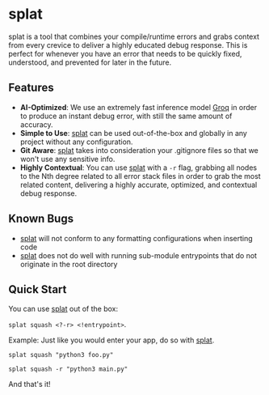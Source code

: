 # splat
splat is a tool that combines your compile/runtime errors and grabs context from every crevice to deliver a highly educated debug response. This is perfect for whenever you have an error that needs to be quickly fixed, understood, and prevented for later in the future.

## Features
- **AI-Optimized**: We use an extremely fast inference model [Groq](https://groq.com/) in order to produce an instant debug error, with still the same amount of accuracy.
- **Simple to Use**: <ins>splat</ins> can be used out-of-the-box and globally in any project without any configuration.
- **Git Aware**: <ins>splat</ins> takes into consideration your .gitignore files so that we won't use any sensitive info.
- **Highly Contextual**: You can use <ins>splat</ins> with a `-r` flag, grabbing all nodes to the Nth degree related to all error stack files in order to grab the most related content, delivering a highly accurate, optimized, and contextual debug response.

## Known Bugs
- <ins>splat</ins> will not conform to any formatting configurations when inserting code
- <ins>splat</ins> does not do well with running sub-module entrypoints that do not originate in the root directory
  
## Quick Start
You can use <ins>splat</ins> out of the box:  

`splat squash <?-r> <!entrypoint>`.

Example:
Just like you would enter your app, do so with <ins>splat</ins>.  

`splat squash "python3 foo.py"`

`splat squash -r "python3 main.py"`

And that's it!
